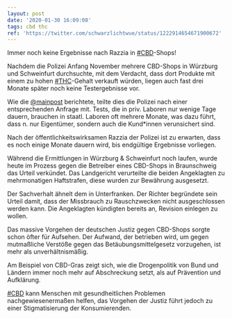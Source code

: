 ```yaml
---
layout: post
date: '2020-01-30 16:09:08'
tags: cbd thc
ref: 'https://twitter.com/schwarzlichtwue/status/1222914654671900672'
---
```

Immer noch keine Ergebnisse nach Razzia in [#CBD](/t/cbd)-Shops!

Nachdem die Polizei Anfang November mehrere CBD-Shops in Würzburg und Schweinfurt durchsuchte, mit dem Verdacht, dass dort Produkte mit einem zu hohen [#THC](/t/thc)-Gehalt verkauft würden, liegen auch fast drei Monate später noch keine Testergebnisse vor.

Wie die [@mainpost](https://twitter.com/mainpost) berichtete, teilte dies die Polizei nach einer entsprechenden Anfrage mit. Tests, die in priv. Laboren nur wenige Tage dauern, brauchen in staatl. Laboren oft mehrere Monate, was dazu führt, dass n. nur Eigentümer, sondern auch die Kund\*innen verunsichert sind.

Nach der öffentlichkeitswirksamen Razzia der Polizei ist zu erwarten, dass es noch einige Monate dauern wird, bis endgültige Ergebnisse vorliegen.

Während die Ermittlungen in Würzburg &amp; Schweinfurt noch laufen, wurde heute im Prozess gegen die Betreiber eines CBD-Shops in Braunschweig das Urteil verkündet. Das Landgericht verurteilte die beiden Angeklagten zu mehrmonatigen Haftstrafen, diese wurden zur Bewährung ausgesetzt.

Der Sachverhalt ähnelt dem in Unterfranken. Der Richter begründete sein Urteil damit, dass der Missbrauch zu Rauschzwecken nicht ausgeschlossen werden kann. Die Angeklagten kündigten bereits an, Revision einlegen zu wollen.

Das massive Vorgehen der deutschen Justiz gegen CBD-Shops sorgte schon öfter für Aufsehen. Der Aufwand, der betrieben wird, um gegen mutmaßliche Verstöße gegen das Betäubungsmittelgesetz vorzugehen, ist mehr als unverhältnismäßig.

Am Beispiel von CBD-Gras zeigt sich, wie die Drogenpolitik von Bund und Ländern immer noch mehr auf Abschreckung setzt, als auf Prävention und Aufklärung.

[#CBD](/t/cbd) kann Menschen mit gesundheitlichen Problemen nachgewiesenermaßen helfen, das Vorgehen der Justiz führt jedoch zu einer Stigmatisierung der Konsumierenden.